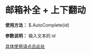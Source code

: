 # 邮箱补全 + 上下翻动

**使用方法：** $.AutoComplete(id)

**参数说明：** 输入文本的 id

[具体使用请点击此处](http://www.cnblogs.com/yjzhu/p/3396939.html)